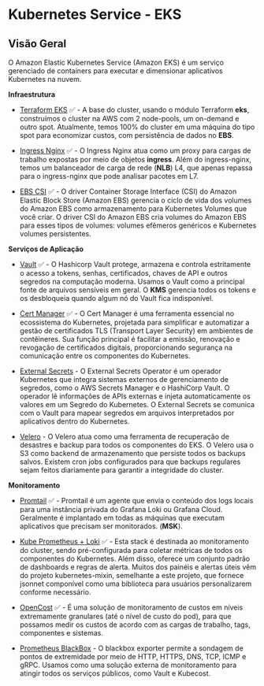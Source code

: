 # Kubernetes Service - EKS

**Visão Geral**
-------------------

O Amazon Elastic Kubernetes Service (Amazon EKS) é um serviço gerenciado de containers para executar e dimensionar aplicativos Kubernetes na nuvem.

**Infraestrutura**

- [Terraform EKS](https://registry.terraform.io/modules/terraform-aws-modules/eks/aws/latest) ✅ - A base do cluster, usando o módulo Terraform **eks**, construímos o cluster na AWS com 2 node-pools, um on-demand e outro spot. Atualmente, temos 100% do cluster em uma máquina do tipo spot para economizar custos, com persistência de dados no **EBS**.
  
- [Ingress Nginx](https://github.com/kubernetes/ingress-nginx) ✅ - O Ingress Nginx atua como um proxy para cargas de trabalho expostas por meio de objetos **ingress**. Além do ingress-nginx, temos um balanceador de carga de rede (**NLB**) L4, que apenas repassa para o ingress-nginx que pode analisar pacotes em L7.

- [EBS CSI](https://docs.aws.amazon.com/pt_br/eks/latest/userguide/ebs-csi.html) ✅ - O driver Container Storage Interface (CSI) do Amazon Elastic Block Store (Amazon EBS) gerencia o ciclo de vida dos volumes do Amazon EBS como armazenamento para Kubernetes Volumes que você criar. O driver CSI do Amazon EBS cria volumes do Amazon EBS para esses tipos de volumes: volumes efêmeros genéricos e Kubernetes volumes persistentes.


**Serviços de Aplicação**

- [Vault](https://www.vaultproject.io/) ✅ - O Hashicorp Vault protege, armazena e controla estritamente o acesso a tokens, senhas, certificados, chaves de API e outros segredos na computação moderna. Usamos o Vault como a principal fonte de arquivos sensíveis em geral. O **KMS** gerencia todos os tokens e os desbloqueia quando algum nó do Vault fica indisponível.

- [Cert Manager](https://cert-manager.io/) ✅ - O Cert Manager é uma ferramenta essencial no ecossistema do Kubernetes, projetada para simplificar e automatizar a gestão de certificados TLS (Transport Layer Security) em ambientes de contêineres. Sua função principal é facilitar a emissão, renovação e revogação de certificados digitais, proporcionando segurança na comunicação entre os componentes do Kubernetes.
  
- [External Secrets](https://external-secrets.io/v0.6.0-rc1/) - O External Secrets Operator é um operador Kubernetes que integra sistemas externos de gerenciamento de segredos, como o AWS Secrets Manager e o HashiCorp Vault. O operador lê informações de APIs externas e injeta automaticamente os valores em um Segredo do Kubernetes. O External Secrets se comunica com o Vault para mapear segredos em arquivos interpretados por aplicativos dentro do Kubernetes.
  
- [Velero](https://velero.io/docs/v1.9/) - O Velero atua como uma ferramenta de recuperação de desastres e backup para todos os componentes do EKS. O Velero usa o S3 como backend de armazenamento que persiste todos os backups salvos. Existem cron jobs configurados para que backups regulares sejam feitos diariamente para garantir a integridade do cluster.

**Monitoramento**

- [Promtail](https://grafana.com/docs/loki/latest/send-data/promtail/) ✅ - Promtail é um agente que envia o conteúdo dos logs locais para uma instância privada do Grafana Loki ou Grafana Cloud. Geralmente é implantado em todas as máquinas que executam aplicativos que precisam ser monitorados. (**MSK**).
  
- [Kube Prometheus + Loki](https://github.com/prometheus-operator/kube-prometheus) ✅ - Esta stack é destinada ao monitoramento do cluster, sendo pré-configurada para coletar métricas de todos os componentes do Kubernetes. Além disso, oferece um conjunto padrão de dashboards e regras de alerta. Muitos dos painéis e alertas úteis vêm do projeto kubernetes-mixin, semelhante a este projeto, que fornece jsonnet componível como uma biblioteca para usuários personalizarem conforme necessário.
  
- [OpenCost](https://www.opencost.io/) ✅ - É uma solução de monitoramento de custos em níveis extremamente granulares (até o nível de custo do pod), para que possamos medir os custos de acordo com as cargas de trabalho, tags, componentes e sistemas.
  
- [Prometheus BlackBox](https://github.com/prometheus/blackbox_exporter) - O blackbox exporter permite a sondagem de pontos de extremidade por meio de HTTP, HTTPS, DNS, TCP, ICMP e gRPC. Usamos como uma solução externa de monitoramento para atingir todos os serviços públicos, como Vault e Kubecost.